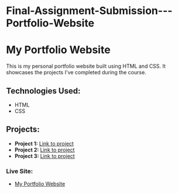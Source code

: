 # Final-Assignment-Submission---Portfolio-Website
# My Portfolio Website

This is my personal portfolio website built using HTML and CSS. It showcases the projects I've completed during the course.

## Technologies Used:
- HTML
- CSS

## Projects:
- **Project 1:** [Link to project](#)
- **Project 2:** [Link to project](#)
- **Project 3:** [Link to project](#)

### Live Site:
- [My Portfolio Website](https://your-Khalif2025.github.io/portfolio/)
